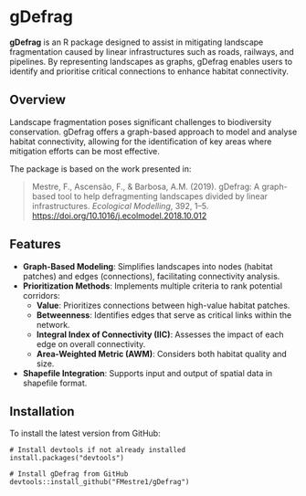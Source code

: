 # gDefrag

**gDefrag** is an R package designed to assist in mitigating landscape fragmentation caused by linear infrastructures such as roads, railways, and pipelines. By representing landscapes as graphs, gDefrag enables users to identify and prioritise critical connections to enhance habitat connectivity.

## Overview

Landscape fragmentation poses significant challenges to biodiversity conservation. gDefrag offers a graph-based approach to model and analyse habitat connectivity, allowing for the identification of key areas where mitigation efforts can be most effective.

The package is based on the work presented in:

> Mestre, F., Ascensão, F., & Barbosa, A.M. (2019). gDefrag: A graph-based tool to help defragmenting landscapes divided by linear infrastructures. *Ecological Modelling*, 392, 1–5.\
> <https://doi.org/10.1016/j.ecolmodel.2018.10.012>

## Features

-   **Graph-Based Modeling**: Simplifies landscapes into nodes (habitat patches) and edges (connections), facilitating connectivity analysis.
-   **Prioritization Methods**: Implements multiple criteria to rank potential corridors:
    -   **Value**: Prioritizes connections between high-value habitat patches.
    -   **Betweenness**: Identifies edges that serve as critical links within the network.
    -   **Integral Index of Connectivity (IIC)**: Assesses the impact of each edge on overall connectivity.
    -   **Area-Weighted Metric (AWM)**: Considers both habitat quality and size.
-   **Shapefile Integration**: Supports input and output of spatial data in shapefile format.

## Installation

To install the latest version from GitHub:

```         
# Install devtools if not already installed 
install.packages("devtools")

# Install gDefrag from GitHub
devtools::install_github("FMestre1/gDefrag")
```
